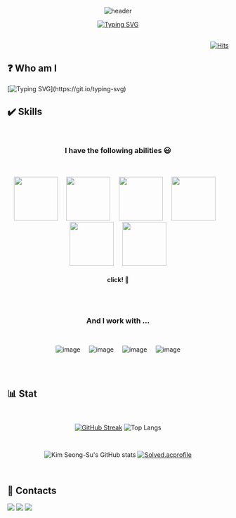 <div align='center'>
  
  ![header](https://capsule-render.vercel.app/api?type=Waving&color=timeGradient&text=Welcomeˆ⩌ˆ&fontColor=F0FFF0&fontSize=50&height=140&animation=twinkling)

[![Typing SVG](https://readme-typing-svg.demolab.com?font=Fira+Code&weight=500&duration=4000&pause=700&color=CD9FE1CA&center=true&vCenter=true&multiline=true&repeat=false&random=false&width=500&height=200&lines=Hi%2C+I'm+Kim+SeongSu+%F0%9F%91%8B;Thanks+for+visiting+my+profile+%3A%3E;+Have+a+good+day+%F0%9F%98%B8)](https://git.io/typing-svg)
<br><br>
</div>




<div align='right'>
  
[![Hits](https://hits.seeyoufarm.com/api/count/incr/badge.svg?url=https%3A%2F%2Fgithub.com%2FKim-SeongSu&count_bg=%237CD288&title_bg=%23BBD6FF&icon=&icon_color=%23E4C6C6&title=Today&edge_flat=false)](https://hits.seeyoufarm.com)
</div>

## ❓ Who am I 

[![Typing SVG](https://readme-typing-svg.demolab.com?font=Fira+Code&weight=500&duration=1700&pause=500&color=000000CA&vCenter=true&multiline=true&repeat=false&random=false&width=860&height=250&lines=-+I+am+studying+Python%2C+SQL+and+NLP+etc+to+become+a+data+scientist.;%E3%85%A4(and+now%2C+I'm+studying+DBA+to+become+a+full-stack+developer);%E3%85%A4;-+I+learned+basic+AI+skills+through+the+boost+camp+'Year-dream+school';%E3%85%A4conducted+by+the+Korea+SMEs+and+Startups+Agency.;%E3%85%A4;-+I+finished+my+bachelor's+degree+in+geology.+If+you+are+interested+in;%E3%85%A4applying+Big-Data+to+geology%2C+please+contact+me!+%F0%9F%98%86)](https://git.io/typing-svg)

<!--
<p>
 - I am studying Python, SQL and NLP etc to become a data scientist.(and now, I'm studying DBA to become a full-stack developer) <br>
 - I learned basic AI skills through the boost camp 'Year-dream school' conducted by the Korea SMEs and Startups Agency.<br>
 - I finished my bachelor's degree in geology. If you are interested in applying Big-Data to geology, please contact me! 😆<br>
</p><br>
-->

## ✔️ Skills 

<div align='center'><br>
  
###  I have the following abilities :smiley:
<br><br>
<a href="https://github.com/Kim-SeongSu/Nydus_Canal/blob/main/Python/README.md" target="_blank"><img src="https://github.com/Kim-SeongSu/Kim-SeongSu/assets/104110605/ce52c60d-45a3-4321-aff4-ead6c096e228" height="100" weight="100"/></a>&nbsp;&nbsp;&nbsp;&nbsp;
<a href="https://github.com/Kim-SeongSu/Nydus_Canal/blob/main/Linux/README.md" target="_blank"><img src="https://github.com/Kim-SeongSu/Kim-SeongSu/assets/104110605/d53e6f19-7ac5-43a7-979b-419c49a46e46" height="100" weight="100"/></a>&nbsp;&nbsp;&nbsp;&nbsp;
<a href="https://github.com/Kim-SeongSu/Nydus_Canal/blob/main/Linux/README.md" target="_blank"><img src="https://github.com/Kim-SeongSu/Kim-SeongSu/assets/104110605/ecae1c11-3ab6-43d7-a899-a7b905e25bf8" height="100" weight="100"/></a>&nbsp;&nbsp;&nbsp;&nbsp;
<a href="https://github.com/Kim-SeongSu/Nydus_Canal/blob/main/MySQL/README.md" target="_blank"><img src="https://github.com/Kim-SeongSu/Kim-SeongSu/assets/104110605/1566a48b-6e2a-4966-b998-e3a269c22a1a" height="100" weight="100"/></a>&nbsp;&nbsp;&nbsp;&nbsp;
<a href="https://github.com/Kim-SeongSu/Nydus_Canal/blob/main/MySQL/README.md" target="_blank"><img src="https://github.com/Kim-SeongSu/Kim-SeongSu/assets/104110605/12cd60c6-8931-436c-a181-0fa8a138dd2a" height="100" weight="100"/></a>&nbsp;&nbsp;&nbsp;&nbsp;
<a href="https://github.com/Kim-SeongSu/Nydus_Canal/blob/main/Java/README.md" target="_blank"><img src="https://github.com/Kim-SeongSu/Kim-SeongSu/assets/104110605/d3af102e-f72e-4c9f-84d2-555886137880" height="100" weight="100"/></a>



<!--
https://icons8.kr/icons
계정: ndskimss024@gmail.com
-->

#### click! 🔎

<br><br>

### And I work with ...
<br>

![image](https://github.com/Kim-SeongSu/Kim-SeongSu/assets/104110605/3ac35cbe-7268-49f3-8f21-2db7fa915408)&nbsp;&nbsp;&nbsp;&nbsp;
![image](https://github.com/Kim-SeongSu/Kim-SeongSu/assets/104110605/82872b60-767f-4eac-b649-5584d04b8c06)&nbsp;&nbsp;&nbsp;&nbsp;
![image](https://github.com/Kim-SeongSu/Kim-SeongSu/assets/104110605/16ea76d2-8783-4128-8815-f6b8a92a62b9)&nbsp;&nbsp;&nbsp;&nbsp;
![image](https://github.com/Kim-SeongSu/Kim-SeongSu/assets/104110605/89ebd768-70ae-4fe3-a705-f56ddb7946fc)

<!-- heidisql -->

<br>

</div><br>

## 📊 Stat 

<div align='center'>

<br>

[![GitHub Streak](https://streak-stats.demolab.com?user=Kim-SeongSu&theme=shades-of-purple)](https://git.io/streak-stats)
![Top Langs](https://github-readme-stats.vercel.app/api/top-langs/?username=Kim-SeongSu&hide=jupyter%20notebook&theme=shades-of-purple&layout=compact&size_weight=0.5&count_weight=0.5)

<br>

![Kim Seong-Su's GitHub stats](https://github-readme-stats.vercel.app/api?username=Kim-SeongSu&show_icons=true&theme=ambient_gradient)
[![Solved.acprofile](http://mazassumnida.wtf/api/v2/generate_badge?boj=kimss024)](https://solved.ac/kimss024)

</div><br>


## 📨 Contacts 

<a href="mailto:kimss024@naver.com" target="_blank"><img src="https://img.shields.io/badge/Naver-02eb69?&style=for-the-badge&logo=Naver&logoColor=03C75A"/></a>
<a href="mailto:kimss0124@gmail.com" target="_blank"><img src="https://img.shields.io/badge/Gmail-EA4335?&style=for-the-badge&logo=Gmail&logoColor=white"/></a>
<a href="https://www.linkedin.com/in/%EC%84%B1%EC%88%98-%EA%B9%80-580009255/"><img src="https://img.shields.io/badge/linkedin-%230077B5.svg?&style=for-the-badge&logo=linkedin&logoColor=white" /></a>
